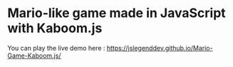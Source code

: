 # Mario-like game made in JavaScript with Kaboom.js
You can play the live demo here : https://jslegenddev.github.io/Mario-Game-Kaboom.js/
